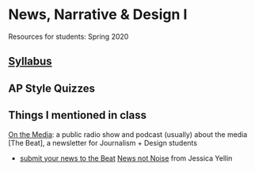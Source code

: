 # News, Narrative & Design I
Resources for students: Spring 2020

## [Syllabus](https://docs.google.com/document/d/1atUAONae12VmoDUzoekMd-Am0-mKef7InGGuESYOrSM/edit)

## AP Style Quizzes

## Things I mentioned in class
[On the Media](onthemedia.org): a public radio show and podcast (usually) about the media
[The Beat], a newsletter for Journalism + Design students
- [submit your news to the Beat](https://forms.gle/PRQyZD77oTkbz8Rr7)
[News not Noise](https://newsnotnoise.com/) from Jessica Yellin
